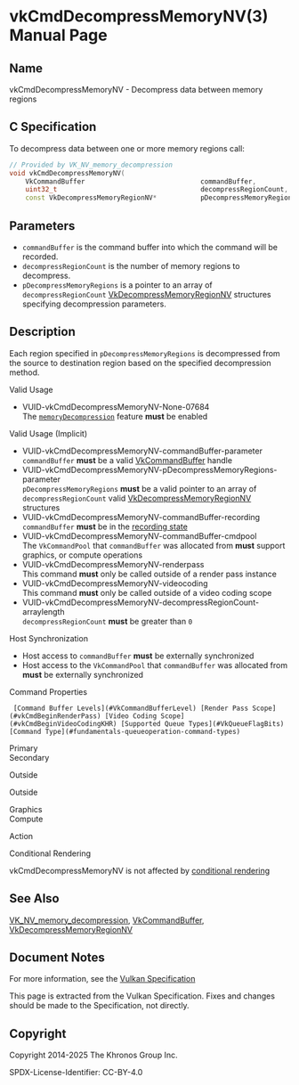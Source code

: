 # vkCmdDecompressMemoryNV(3) Manual Page

## Name

vkCmdDecompressMemoryNV - Decompress data between memory regions



## [](#_c_specification)C Specification

To decompress data between one or more memory regions call:

```c++
// Provided by VK_NV_memory_decompression
void vkCmdDecompressMemoryNV(
    VkCommandBuffer                             commandBuffer,
    uint32_t                                    decompressRegionCount,
    const VkDecompressMemoryRegionNV*           pDecompressMemoryRegions);
```

## [](#_parameters)Parameters

- `commandBuffer` is the command buffer into which the command will be recorded.
- `decompressRegionCount` is the number of memory regions to decompress.
- `pDecompressMemoryRegions` is a pointer to an array of `decompressRegionCount` [VkDecompressMemoryRegionNV](https://registry.khronos.org/vulkan/specs/latest/man/html/VkDecompressMemoryRegionNV.html) structures specifying decompression parameters.

## [](#_description)Description

Each region specified in `pDecompressMemoryRegions` is decompressed from the source to destination region based on the specified decompression method.

Valid Usage

- [](#VUID-vkCmdDecompressMemoryNV-None-07684)VUID-vkCmdDecompressMemoryNV-None-07684  
  The [`memoryDecompression`](https://registry.khronos.org/vulkan/specs/latest/html/vkspec.html#features-memoryDecompression) feature **must** be enabled

Valid Usage (Implicit)

- [](#VUID-vkCmdDecompressMemoryNV-commandBuffer-parameter)VUID-vkCmdDecompressMemoryNV-commandBuffer-parameter  
  `commandBuffer` **must** be a valid [VkCommandBuffer](https://registry.khronos.org/vulkan/specs/latest/man/html/VkCommandBuffer.html) handle
- [](#VUID-vkCmdDecompressMemoryNV-pDecompressMemoryRegions-parameter)VUID-vkCmdDecompressMemoryNV-pDecompressMemoryRegions-parameter  
  `pDecompressMemoryRegions` **must** be a valid pointer to an array of `decompressRegionCount` valid [VkDecompressMemoryRegionNV](https://registry.khronos.org/vulkan/specs/latest/man/html/VkDecompressMemoryRegionNV.html) structures
- [](#VUID-vkCmdDecompressMemoryNV-commandBuffer-recording)VUID-vkCmdDecompressMemoryNV-commandBuffer-recording  
  `commandBuffer` **must** be in the [recording state](#commandbuffers-lifecycle)
- [](#VUID-vkCmdDecompressMemoryNV-commandBuffer-cmdpool)VUID-vkCmdDecompressMemoryNV-commandBuffer-cmdpool  
  The `VkCommandPool` that `commandBuffer` was allocated from **must** support graphics, or compute operations
- [](#VUID-vkCmdDecompressMemoryNV-renderpass)VUID-vkCmdDecompressMemoryNV-renderpass  
  This command **must** only be called outside of a render pass instance
- [](#VUID-vkCmdDecompressMemoryNV-videocoding)VUID-vkCmdDecompressMemoryNV-videocoding  
  This command **must** only be called outside of a video coding scope
- [](#VUID-vkCmdDecompressMemoryNV-decompressRegionCount-arraylength)VUID-vkCmdDecompressMemoryNV-decompressRegionCount-arraylength  
  `decompressRegionCount` **must** be greater than `0`

Host Synchronization

- Host access to `commandBuffer` **must** be externally synchronized
- Host access to the `VkCommandPool` that `commandBuffer` was allocated from **must** be externally synchronized

Command Properties

     [Command Buffer Levels](#VkCommandBufferLevel) [Render Pass Scope](#vkCmdBeginRenderPass) [Video Coding Scope](#vkCmdBeginVideoCodingKHR) [Supported Queue Types](#VkQueueFlagBits) [Command Type](#fundamentals-queueoperation-command-types)

Primary  
Secondary

Outside

Outside

Graphics  
Compute

Action

Conditional Rendering

vkCmdDecompressMemoryNV is not affected by [conditional rendering](#drawing-conditional-rendering)

## [](#_see_also)See Also

[VK\_NV\_memory\_decompression](https://registry.khronos.org/vulkan/specs/latest/man/html/VK_NV_memory_decompression.html), [VkCommandBuffer](https://registry.khronos.org/vulkan/specs/latest/man/html/VkCommandBuffer.html), [VkDecompressMemoryRegionNV](https://registry.khronos.org/vulkan/specs/latest/man/html/VkDecompressMemoryRegionNV.html)

## [](#_document_notes)Document Notes

For more information, see the [Vulkan Specification](https://registry.khronos.org/vulkan/specs/latest/html/vkspec.html#vkCmdDecompressMemoryNV)

This page is extracted from the Vulkan Specification. Fixes and changes should be made to the Specification, not directly.

## [](#_copyright)Copyright

Copyright 2014-2025 The Khronos Group Inc.

SPDX-License-Identifier: CC-BY-4.0